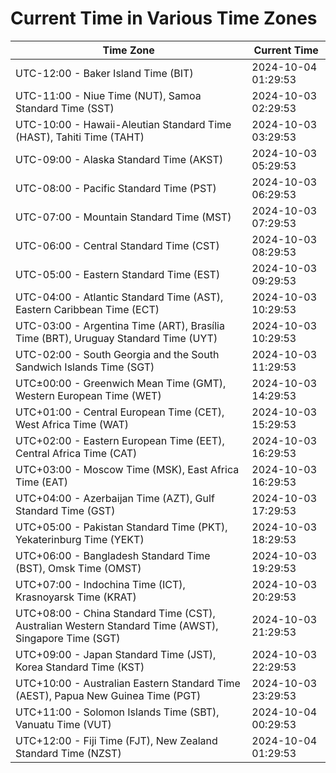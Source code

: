 # Current Time in Various Time Zones

| Time Zone | Current Time |
|-----------|--------------|
| UTC-12:00 - Baker Island Time (BIT) | 2024-10-04 01:29:53 |
| UTC-11:00 - Niue Time (NUT), Samoa Standard Time (SST) | 2024-10-03 02:29:53 |
| UTC-10:00 - Hawaii-Aleutian Standard Time (HAST), Tahiti Time (TAHT) | 2024-10-03 03:29:53 |
| UTC-09:00 - Alaska Standard Time (AKST) | 2024-10-03 05:29:53 |
| UTC-08:00 - Pacific Standard Time (PST) | 2024-10-03 06:29:53 |
| UTC-07:00 - Mountain Standard Time (MST) | 2024-10-03 07:29:53 |
| UTC-06:00 - Central Standard Time (CST) | 2024-10-03 08:29:53 |
| UTC-05:00 - Eastern Standard Time (EST) | 2024-10-03 09:29:53 |
| UTC-04:00 - Atlantic Standard Time (AST), Eastern Caribbean Time (ECT) | 2024-10-03 10:29:53 |
| UTC-03:00 - Argentina Time (ART), Brasília Time (BRT), Uruguay Standard Time (UYT) | 2024-10-03 10:29:53 |
| UTC-02:00 - South Georgia and the South Sandwich Islands Time (SGT) | 2024-10-03 11:29:53 |
| UTC±00:00 - Greenwich Mean Time (GMT), Western European Time (WET) | 2024-10-03 14:29:53 |
| UTC+01:00 - Central European Time (CET), West Africa Time (WAT) | 2024-10-03 15:29:53 |
| UTC+02:00 - Eastern European Time (EET), Central Africa Time (CAT) | 2024-10-03 16:29:53 |
| UTC+03:00 - Moscow Time (MSK), East Africa Time (EAT) | 2024-10-03 16:29:53 |
| UTC+04:00 - Azerbaijan Time (AZT), Gulf Standard Time (GST) | 2024-10-03 17:29:53 |
| UTC+05:00 - Pakistan Standard Time (PKT), Yekaterinburg Time (YEKT) | 2024-10-03 18:29:53 |
| UTC+06:00 - Bangladesh Standard Time (BST), Omsk Time (OMST) | 2024-10-03 19:29:53 |
| UTC+07:00 - Indochina Time (ICT), Krasnoyarsk Time (KRAT) | 2024-10-03 20:29:53 |
| UTC+08:00 - China Standard Time (CST), Australian Western Standard Time (AWST), Singapore Time (SGT) | 2024-10-03 21:29:53 |
| UTC+09:00 - Japan Standard Time (JST), Korea Standard Time (KST) | 2024-10-03 22:29:53 |
| UTC+10:00 - Australian Eastern Standard Time (AEST), Papua New Guinea Time (PGT) | 2024-10-03 23:29:53 |
| UTC+11:00 - Solomon Islands Time (SBT), Vanuatu Time (VUT) | 2024-10-04 00:29:53 |
| UTC+12:00 - Fiji Time (FJT), New Zealand Standard Time (NZST) | 2024-10-04 01:29:53 |
